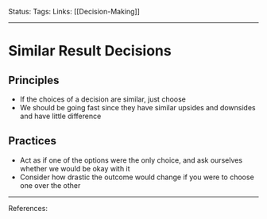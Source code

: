 Status:
Tags:
Links: [[Decision-Making]]
___
# Similar Result Decisions
## Principles
- If the choices of a decision are similar, just choose
-  We should be going fast since they have similar upsides and downsides and have little difference
## Practices
- Act as if one of the options were the only choice, and ask ourselves whether we would be okay with it
- Consider how drastic the outcome would change if you were to choose one over the other
___
References:
